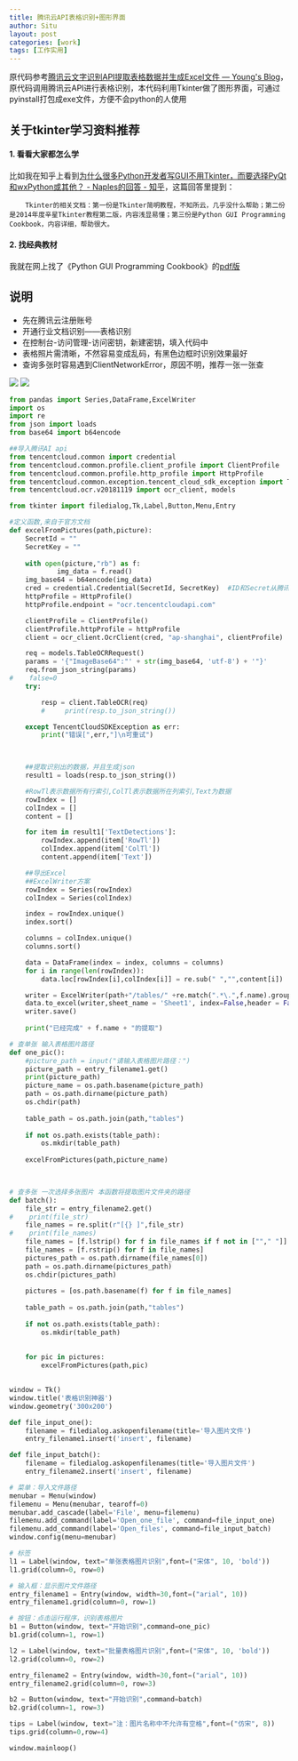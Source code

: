 ```yaml
---
title: 腾讯云API表格识别+图形界面
author: Situ
layout: post
categories: [work]
tags: [工作实用]
---
```


原代码参考[腾讯云文字识别API提取表格数据并生成Excel文件 — Young's Blog](http://datascience.org.cn/2019/06/14/%E8%A1%A8%E6%A0%BC%E6%96%87%E5%AD%97%E6%8F%90%E5%8F%96/)，原代码调用腾讯云API进行表格识别，本代码利用Tkinter做了图形界面，可通过pyinstall打包成exe文件，方便不会python的人使用

## 关于tkinter学习资料推荐 

#### 1. 看看大家都怎么学

比如我在知乎上看到[为什么很多Python开发者写GUI不用Tkinter，而要选择PyQt和wxPython或其他？ - Naples的回答 - 知乎](
https://www.zhihu.com/question/32703639/answer/165326590)，这篇回答里提到：

        Tkinter的相关文档：第一份是Tkinter简明教程，不知所云，几乎没什么帮助；第二份是2014年度辛星Tkinter教程第二版，内容浅显易懂；第三份是Python GUI Programming Cookbook，内容详细，帮助很大。

#### 2. 找经典教材

我就在网上找了《Python GUI Programming Cookbook》的[pdf版](https://vdisk.weibo.com/s/qK_5uTIUfrjE?sudaref=www.baidu.com&display=0&retcode=6102)

## 说明
- 先在腾讯云注册账号
- 开通行业文档识别——表格识别
- 在控制台-访问管理-访问密钥，新建密钥，填入代码中
- 表格照片需清晰，不然容易变成乱码，有黑色边框时识别效果最好
- 查询多张时容易遇到ClientNetworkError，原因不明，推荐一张一张查

<img src="{{ 'assets/images/post_images/graph_sample.png'| relative_url }}" /> 
<img src="{{ 'assets/images/post_images/graph_sample2.png'| relative_url }}" /> 

```python
from pandas import Series,DataFrame,ExcelWriter
import os
import re
from json import loads 
from base64 import b64encode

##导入腾讯AI api
from tencentcloud.common import credential
from tencentcloud.common.profile.client_profile import ClientProfile
from tencentcloud.common.profile.http_profile import HttpProfile
from tencentcloud.common.exception.tencent_cloud_sdk_exception import TencentCloudSDKException
from tencentcloud.ocr.v20181119 import ocr_client, models

from tkinter import filedialog,Tk,Label,Button,Menu,Entry

#定义函数,来自于官方文档
def excelFromPictures(path,picture):
    SecretId = ""
    SecretKey = ""     
    
    with open(picture,"rb") as f:
            img_data = f.read()
    img_base64 = b64encode(img_data)
    cred = credential.Credential(SecretId, SecretKey)  #ID和Secret从腾讯云申请
    httpProfile = HttpProfile()
    httpProfile.endpoint = "ocr.tencentcloudapi.com"

    clientProfile = ClientProfile()
    clientProfile.httpProfile = httpProfile
    client = ocr_client.OcrClient(cred, "ap-shanghai", clientProfile)

    req = models.TableOCRRequest()
    params = '{"ImageBase64":"' + str(img_base64, 'utf-8') + '"}'
    req.from_json_string(params)
#    false=0
    try:

        resp = client.TableOCR(req)
        #     print(resp.to_json_string())

    except TencentCloudSDKException as err:
        print("错误[",err,"]\n可重试")
        


    ##提取识别出的数据，并且生成json
    result1 = loads(resp.to_json_string())

    #RowTl表示数据所有行索引,ColTl表示数据所在列索引,Text为数据
    rowIndex = []
    colIndex = []
    content = []

    for item in result1['TextDetections']:
        rowIndex.append(item['RowTl'])
        colIndex.append(item['ColTl'])
        content.append(item['Text'])

    ##导出Excel
    ##ExcelWriter方案
    rowIndex = Series(rowIndex)
    colIndex = Series(colIndex)

    index = rowIndex.unique()
    index.sort()

    columns = colIndex.unique()
    columns.sort()

    data = DataFrame(index = index, columns = columns)
    for i in range(len(rowIndex)):
        data.loc[rowIndex[i],colIndex[i]] = re.sub(" ","",content[i])

    writer = ExcelWriter(path+"/tables/" +re.match(".*\.",f.name).group()+"xlsx", engine='xlsxwriter')
    data.to_excel(writer,sheet_name = 'Sheet1', index=False,header = False)
    writer.save()
    
    print("已经完成" + f.name + "的提取")

# 查单张 输入表格图片路径
def one_pic():
    #picture_path = input("请输入表格图片路径：")
    picture_path = entry_filename1.get()
    print(picture_path)
    picture_name = os.path.basename(picture_path)
    path = os.path.dirname(picture_path)
    os.chdir(path)
    
    table_path = os.path.join(path,"tables")
    
    if not os.path.exists(table_path):
        os.mkdir(table_path)
        
    excelFromPictures(path,picture_name)
        


# 查多张 一次选择多张图片 本函数将提取图片文件夹的路径
def batch():
    file_str = entry_filename2.get()
#    print(file_str)
    file_names = re.split(r"[{} ]",file_str)
#    print(file_names)
    file_names = [f.lstrip() for f in file_names if f not in [""," "]]
    file_names = [f.rstrip() for f in file_names]
    pictures_path = os.path.dirname(file_names[0])
    path = os.path.dirname(pictures_path)
    os.chdir(pictures_path)
    
    pictures = [os.path.basename(f) for f in file_names]
    
    table_path = os.path.join(path,"tables") 
    
    if not os.path.exists(table_path):
        os.mkdir(table_path)
    
    
    for pic in pictures:
        excelFromPictures(path,pic)
        

window = Tk()
window.title('表格识别神器')  
window.geometry('300x200')

def file_input_one():
    filename = filedialog.askopenfilename(title='导入图片文件')
    entry_filename1.insert('insert', filename) 

def file_input_batch():
    filename = filedialog.askopenfilenames(title='导入图片文件')
    entry_filename2.insert('insert', filename) 

# 菜单：导入文件路径    
menubar = Menu(window) 
filemenu = Menu(menubar, tearoff=0)
menubar.add_cascade(label='File', menu=filemenu)
filemenu.add_command(label='Open_one_file', command=file_input_one)
filemenu.add_command(label='Open_files', command=file_input_batch)
window.config(menu=menubar)

# 标签
l1 = Label(window, text="单张表格图片识别",font=("宋体", 10, 'bold'))
l1.grid(column=0, row=0)

# 输入框：显示图片文件路径
entry_filename1 = Entry(window, width=30,font=("arial", 10))
entry_filename1.grid(column=0, row=1)

# 按钮：点击运行程序，识别表格图片
b1 = Button(window, text="开始识别",command=one_pic)
b1.grid(column=1, row=1)

l2 = Label(window, text="批量表格图片识别",font=("宋体", 10, 'bold'))
l2.grid(column=0, row=2)

entry_filename2 = Entry(window, width=30,font=("arial", 10))
entry_filename2.grid(column=0, row=3)

b2 = Button(window, text="开始识别",command=batch)
b2.grid(column=1, row=3)

tips = Label(window, text="注：图片名称中不允许有空格",font=("仿宋", 8))
tips.grid(column=0,row=4)

window.mainloop()
```

